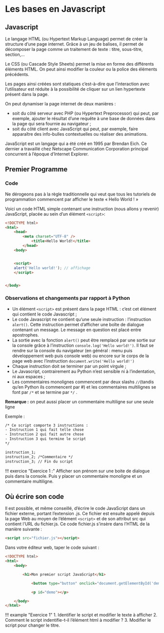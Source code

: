 # Les bases en Javascript

## Javascript


Le langage HTML (ou Hypertext Markup Language) permet de créer la structure d’une page internet. Grâce à un jeu de balises, il permet de décomposer la page comme un traitement de texte : titre, sous-titre, section,...

Le CSS (ou Cascade Style Sheets) permet la mise en forme des différents éléments HTML.
On peut ainsi modifier la couleur ou la police des éléments précédents.

Les pages ainsi créées sont statiques c’est-à-dire que l’interaction avec l’utilisateur est réduite à la possibilité de cliquer sur un
lien hypertexte présent dans la page.

On peut dynamiser la page internet de deux manières :

* soit du côté serveur avec PHP (ou Hypertext Preprocessor) qui peut, par exemple, ajouter le
résultat d’une requête à une base de données dans la page qui sera fournie au navigateur ;
* soit du côté client avec JavaScript qui peut, par exemple, faire apparaître des info-bulles contextuelles ou réaliser des animations.

JavaScript est un langage qui a été créé en 1995 par Brendan Eich. Ce dernier a travaillé chez Netscape Communication Corporation principal
concurrent à l’époque d’Internet Explorer.

## Premier Programme

### Code

Ne dérogeons pas à la règle traditionnelle qui veut que tous les tutoriels de programmation
commencent par afficher le texte « Hello World ! »

Voici un code HTML simple contenant une instruction (nous allons y revenir) JavaScript, placée au
sein d’un élément `<script>`:

```html linenums="1"
<!DOCTYPE html>
<html>
    <head>
        <meta charset="UTF-8" />
            <title>Hello World!</title>
        </head>
    <body>


    <script>
    alert('Hello world!'); // affichage
    </script>


</body>
```

### Observations et changements par rapport à Python

* Un élément `<script>` est présent dans la page HTML : c’est cet élément qui contient le code
Javascript ;
* Le code Javascript ne contient qu’une seule instruction : l’instruction `alert()`. Cette instruction
permet d’afficher une boîte de dialogue contenant un message. Le message en question est placé
entre apostrophes.
* La sortie avec la fonction `alert()` peut être remplacé par une sortie sur la console grâce à
l’instruction `console.log('Hello world!')`. Il faut se rendre sur la console du navigateur (en
général : menu puis développement web puis console web) ou encore sur le corps de la page
web avec l’instruction `document.write('Hello world!')`
* Chaque instruction doit se terminer par un point virgule ;
* Le Javascript, contrairement au Python n’est sensible ni à l’indentation, ni aux espaces ;
* Les commentaires monolignes commencent par deux slashs `//`(tandis qu’en Python ils commencent par #) et les commentaires multilignes se font par `/*` et se termine par `*/` .

**Remarque :** on peut aussi placer un commentaire multiligne sur une seule ligne

Exemple :
``` html linenums="1"
/* Ce script comporte 3 instructions :
- Instruction 1 qui fait telle chose
- Instruction 2 qui fait autre chose
- Instruction 3 qui termine le script
*/

instruction_1;
instruction_2; /*Commentaire */
instruction_3; // Fin du script
```

!!! exercice "Exercice 1 :"
    Afficher son prénom sur une boite de dialogue puis dans la console. Puis y placer un commentaire monoligne et un commentaire multiligne.

## Où écrire son code

Il est possible, et même conseillé, d’écrire le code JavaScript dans un fichier externe, portant
l’extension .js. Ce fichier est ensuite appelé depuis la page Web au moyen de l’élément `<script>` et
de son attribut src qui contient l’URL du fichier.js. Ce code fichier.js s’insère dans l’HTML de la
manière suivante :

``` html linenums="1"
<script src="fichier.js"></script>
```


Dans votre éditeur web, taper le code suivant :

``` html linenums="1"
<!DOCTYPE html>
<html>
    <body>

        <h1>Mon premier script JavaScript</h1>

            <button type="button" onclick="document.getElementById('demo').innerHTML = 'Bonjour le monde !'"> Clic moi....</button>

            <p id="demo"></p>

    </body>
</html>
```

!!! example "Exercice 1"
    1. Identifier le script et modifier le texte à afficher
    2. Comment le script indentifie-t-il l’élément html à modifier ?
    3. Modifier le script pour changer le titre.
